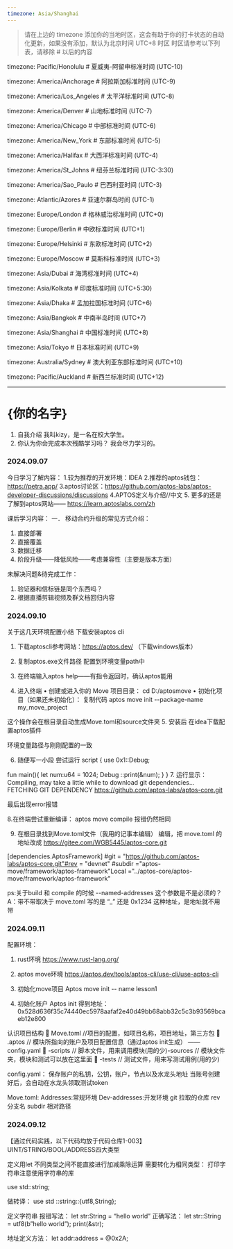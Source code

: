 ```yaml
---
timezone: Asia/Shanghai
---
```


> 请在上边的 timezone 添加你的当地时区，这会有助于你的打卡状态的自动化更新，如果没有添加，默认为北京时间 UTC+8 时区
> 时区请参考以下列表，请移除 # 以后的内容

timezone: Pacific/Honolulu # 夏威夷-阿留申标准时间 (UTC-10)

timezone: America/Anchorage # 阿拉斯加标准时间 (UTC-9)

timezone: America/Los_Angeles # 太平洋标准时间 (UTC-8)

timezone: America/Denver # 山地标准时间 (UTC-7)

timezone: America/Chicago # 中部标准时间 (UTC-6)

timezone: America/New_York # 东部标准时间 (UTC-5)

timezone: America/Halifax # 大西洋标准时间 (UTC-4)

timezone: America/St_Johns # 纽芬兰标准时间 (UTC-3:30)

timezone: America/Sao_Paulo # 巴西利亚时间 (UTC-3)

timezone: Atlantic/Azores # 亚速尔群岛时间 (UTC-1)

timezone: Europe/London # 格林威治标准时间 (UTC+0)

timezone: Europe/Berlin # 中欧标准时间 (UTC+1)

timezone: Europe/Helsinki # 东欧标准时间 (UTC+2)

timezone: Europe/Moscow # 莫斯科标准时间 (UTC+3)

timezone: Asia/Dubai # 海湾标准时间 (UTC+4)

timezone: Asia/Kolkata # 印度标准时间 (UTC+5:30)

timezone: Asia/Dhaka # 孟加拉国标准时间 (UTC+6)

timezone: Asia/Bangkok # 中南半岛时间 (UTC+7)

timezone: Asia/Shanghai # 中国标准时间 (UTC+8)

timezone: Asia/Tokyo # 日本标准时间 (UTC+9)

timezone: Australia/Sydney # 澳大利亚东部标准时间 (UTC+10)

timezone: Pacific/Auckland # 新西兰标准时间 (UTC+12)

---

# {你的名字}

1. 自我介绍
我叫kizy，是一名在校大学生。
2. 你认为你会完成本次残酷学习吗？
我会尽力学习的。


<!-- Content_START -->

### 2024.09.07

今日学习了解内容：
1.较为推荐的开发环境：IDEA
2.推荐的aptos钱包：https://petra.app/
3.aptos讨论区：https://github.com/aptos-labs/aptos-developer-discussions/discussions
4.APTOS定义与介绍//中文
5. 更多的还是了解到aptos网站—— https://learn.aptoslabs.com/zh




课后学习内容：
一． 移动合约升级的常见方式介绍：
1.	直接部署
2.	直接覆盖
3.	数据迁移
4.	阶段升级——降低风险——考虑兼容性（主要是版本方面）

未解决问题&待完成工作：
1.	验证器和信标链是同个东西吗？
2.	根据直播剪辑视频及群文档回归内容

### 2024.09.10
关于这几天环境配置小结
下载安装aptos cli
1.	下载aptoscli参考网站：https://aptos.dev/ （下载windows版本）
2.	复制aptos.exe文件路径 配置到环境变量path中
3.	在终端输入aptos help——有指令返回时，确认aptos能用
 
4.	进入终端
•  创建或进入你的 Move 项目目录：
cd D:/aptosmove
•  初始化项目（如果还未初始化）：
复制代码
aptos move init --package-name my_move_project

这个操作会在根目录自动生成Move.toml和source文件夹
5.	安装后 在idea下载配置aptos插件
 
 
环境变量路径与刚刚配置的一致
 
6.	随便写一小段 尝试运行
script {
use 0x1::Debug;

fun main(){
  let num:u64 = 1024;
Debug ::print(&num);
    }
}
7.	运行显示：
Compiling, may take a little while to download git dependencies...
FETCHING GIT DEPENDENCY https://github.com/aptos-labs/aptos-core.git

最后出现error报错
 
8.在终端尝试重新编译：
aptos move compile
报错仍然相同

9.	在根目录找到Move.toml文件（我用的记事本编辑）
编辑，把 move.toml 的地址改成 https://gitee.com/WGB5445/aptos-core.git

[dependencies.AptosFramework]
#git = "https://github.com/aptos-labs/aptos-core.git"#rev = "devnet"
#subdir ="aptos-move/framework/aptos-framework"Local ="../aptos-core/aptos-move/framework/aptos-framework"


ps:关于build 和 compile 的时候 --named-addresses 这个参数是不是必须的？
A：带不带取决于 move.toml 写的是 “_” 还是 0x1234 这种地址，是地址就不用带

### 2024.09.11

配置环境：
1.	rust环境
https://www.rust-lang.org/
2.	aptos move环境
https://aptos.dev/tools/aptos-cli/use-cli/use-aptos-cli 
3.	初始化move项目
Aptos move init -- name lesson1
 
4.	初始化账户
Aptos init
得到地址：0x528d636f35c74440ec5978aafaf2e40d49bb68abb32c5c3b93569bcaeb12e800

认识项目结构
	Move.toml //项目的配置，如项目名称，项目地址，第三方包
	.aptos // 模块所指向的账户及项目配置信息（通过aptos init生成）
——config.yaml
	-scripts // 脚本文件，用来调用模块(用的少)-sources // 模块文件夹，模块和测试可以放在这里面
	-tests // 测试文件，用来写测试用例(用的少)

config.yaml：
保存账户的私钥，公钥，账户，节点以及水龙头地址
当账号创建好后，会自动在水龙头领取测试token


Move.toml:
Addresses:常规环境
Dev-addresses:开发环境
git 拉取的仓库
rev 分支名
subdir 相对路径


### 2024.09.12
【通过代码实践，以下代码均放于代码仓库1-003】
UINT/STRING/BOOL/ADDRESS四大类型

定义用let
不同类型之间不能直接进行加减乘除运算
需要转化为相同类型：
打印字符串注意使用字符串的库

use std::string;

做转译：
use std ::string::{utf8,String};
 

定义字符串
报错写法：
 let str:String = “hello world”
正确写法：
let str::String = utf8(b”hello world”);
print(&str);
 

地址定义方法：
let addr:address = @0x2A; 
 



<!-- Content_END -->
